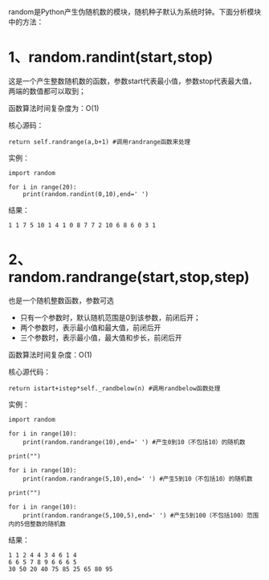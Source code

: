 random是Python产生伪随机数的模块，随机种子默认为系统时钟。下面分析模块中的方法：

# 1、random.randint\(start,stop\)

这是一个产生整数随机数的函数，参数start代表最小值，参数stop代表最大值，两端的数值都可以取到；

函数算法时间复杂度为：O\(1\)

核心源码：

```
return self.randrange(a,b+1) #调用randrange函数来处理
```

实例：

```
import random

for i in range(20):
    print(random.randint(0,10),end=' ')
```

结果：

```
1 1 7 5 10 1 4 1 0 8 7 7 2 10 6 8 6 0 3 1
```

# 2、random.randrange\(start,stop,step\)

也是一个随机整数函数，参数可选

* 只有一个参数时，默认随机范围是0到该参数，前闭后开；
* 两个参数时，表示最小值和最大值，前闭后开
* 三个参数时，表示最小值，最大值和步长，前闭后开

函数算法时间复杂度：O\(1\)

核心源代码：

```
return istart+istep*self._randbelow(n) #调用randbelow函数处理
```

实例：

```
import random

for i in range(10):
    print(random.randrange(10),end=' ') #产生0到10（不包括10）的随机数

print("")

for i in range(10):
    print(random.randrange(5,10),end=' ') #产生5到10（不包括10）的随机数

print("")

for i in range(10):
    print(random.randrange(5,100,5),end=' ') #产生5到100（不包括100）范围内的5倍整数的随机数
```

结果：

```
1 1 2 4 4 3 4 6 1 4 
6 6 5 7 8 9 6 6 6 5 
30 50 20 40 75 85 25 65 80 95 
```



